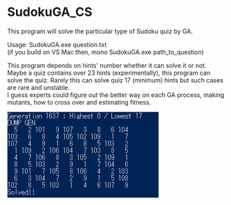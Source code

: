 # SudokuGA_CS

This program will solve the particular type of Sudoku quiz by GA.  

Usage: SudokuGA.exe question.txt  
(if you build on VS Mac then, mono SudokuGA.exe path_to_question)  

This program depends on hints' number whether it can solve it or not.  
Maybe a quiz contains over 23 hints (experimentally), this program can solve the quiz. Rarely this can solve quiz 17 (minimum) hints but such cases are rare and unstable.   
I guess experts could figure out the better way on each GA process, making mutants, how to cross over and estimating fitness.  

![solved image](./SudokuGA/solved_img.png)
